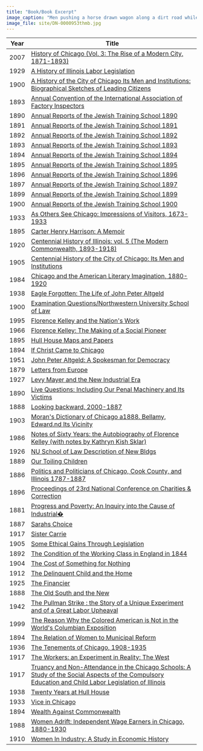 ```yaml
---
title: "Book/Book Excerpt"
image_caption: "Men pushing a horse drawn wagon along a dirt road while other men watch from the sidewalk."
image_file: site/DN-0000953thmb.jpg
---
```


Year | Title
--- | ---
2007 | [History of Chicago (Vol. 3: The Rise of a Modern City, 1871-1893)](/fk_documents/fk_04755641_03.pdf)
1929 | [A History of Illinois Labor Legislation](/fk_documents/fk_00204497.pdf)
1900 | [A History of the City of Chicago Its Men and Institutions: Biographical Sketches of Leading Citizens](/fk_documents/fk_02023466.pdf)
1893 | [Annual Convention of the International Association of Factory Inspectors](/fk_documents/fk_00465999_07.pdf)
1890 | [Annual Reports of the Jewish Training School 1890](/fk_documents/fk_40381219_1890.pdf)
1891 | [Annual Reports of the Jewish Training School 1891](/fk_documents/fk_40381219_1891.pdf)
1892 | [Annual Reports of the Jewish Training School 1892](/fk_documents/fk_40381219_1892.pdf)
1893 | [Annual Reports of the Jewish Training School 1893](/fk_documents/fk_40381219_1893.pdf)
1894 | [Annual Reports of the Jewish Training School 1894](/fk_documents/fk_40381219_1894.pdf)
1895 | [Annual Reports of the Jewish Training School 1895](/fk_documents/fk_40381219_1895.pdf)
1896 | [Annual Reports of the Jewish Training School 1896](/fk_documents/fk_40381219_1896.pdf)
1897 | [Annual Reports of the Jewish Training School 1897](/fk_documents/fk_40381219_1897.pdf)
1899 | [Annual Reports of the Jewish Training School 1899](/fk_documents/fk_40381219_1899.pdf)
1900 | [Annual Reports of the Jewish Training School 1900](/fk_documents/fk_40381219_1900.pdf)
1933 | [As Others See Chicago: Impressions of Visitors, 1673-1933](/fk_documents/fk_01870344.pdf)
1895 | [Carter Henry Harrison: A Memoir](/fk_documents/fk_01464088.pdf)
1920 | [Centennial History of Illinois: vol. 5 (The Modern Commonwealth, 1893-1918)](/fk_documents/fk_00771461.pdf)
1905 | [Centennial History of the City of Chicago: Its Men and Institutions](/fk_documents/fk_02032274.pdf)
1984 | [Chicago and the American Literary Imagination, 1880-1920](/fk_documents/fk_00908681.pdf)
1938 | [Eagle Forgotten: The Life of John Peter Altgeld](/fk_documents/fk_00796431.pdf)
1900 | [Examination Questions/Northwestern University School of Law](/fk_documents/fk_00255453.pdf)
1995 | [Florence Kelley and the Nation's Work](/fk_documents/fk_04626908.pdf)
1966 | [Florence Kelley: The Making of a Social Pioneer](/fk_documents/fk_04643256.pdf)
1895 | [Hull House Maps and Papers](/fk_documents/fk_01643285.pdf)
1894 | [If Christ Came to Chicago](/fk_documents/fk_02010144.pdf)
1951 | [John Peter Altgeld: A Spokesman for Democracy](/fk_documents/fk_01265753.pdf)
1879 | [Letters from Europe](/fk_documents/fk_01564781.pdf)
1927 | [Levy Mayer and the New Industrial Era](/fk_documents/fk_00223510.pdf)
1890 | [Live Questions: Including Our Penal Machinery and Its Victims](/fk_documents/fk_01529553.pdf)
1888 | [Looking backward, 2000-1887](/fk_documents/fk_00203084.pdf)
1903 | [Moran's Dictionary of Chicago a1888. Bellamy, Edward.nd Its Vicinity](/fk_documents/fk_01884559.pdf)
1986 | [Notes of Sixty Years: the Autobiography of Florence Kelley (with notes by Kathryn Kish Sklar)](/fk_documents/fk_04451105.pdf)
1926 | [NU School of Law Description of New Bldgs](/fk_documents/fk_04774801.pdf)
1889 | [Our Toiling Children](/fk_documents/fk_70090029.pdf)
1886 | [Politics and Politicians of Chicago, Cook County, and Illinois 1787-1887](/fk_documents/fk_02006243.pdf)
1896 | [Proceedings of 23rd National Conference on Charities & Correction](/fk_documents/fk_00242829_23.pdf)
1881 | [Progress and Poverty: An Inquiry into the Cause of Industrial�](/fk_documents/fk_01523986.pdf)
1887 | [Sarahs Choice](/fk_documents/fk_1028529.pdf)
1917 | [Sister Carrie](/fk_documents/fk_00381869.pdf)
1905 | [Some Ethical Gains Through Legislation](/fk_documents/fk_01546261.pdf)
1892 | [The Condition of the Working Class in England in 1844](/fk_documents/fk_1028520.pdf)
1904 | [The Cost of Something for Nothing](/fk_documents/fk_01529885.pdf)
1912 | [The Delinquent Child and the Home](/fk_documents/fk_00286520.pdf)
1925 | [The Financier](/fk_documents/fk_01065412.pdf)
1888 | [The Old South and the New](/fk_documents/fk_33620842.pdf)
1942 | [The Pullman Strike : the Story of a Unique Experiment and of a Great Labor Upheaval](/fk_documents/fk_00232352.pdf)
1999 | [The Reason Why the Colored American is Not in the World's Columbian Exposition](/fk_documents/fk_02973460.pdf)
1894 | [The Relation of Women to Municipal Reform](/fk_documents/fk_01165685.pdf)
1936 | [The Tenements of Chicago, 1908-1935](/fk_documents/fk_03009084.pdf)
1917 | [The Workers: an Experiment in Reality: The West](/fk_documents/fk_00700194.pdf)
1917 | [Truancy and Non-Attendance in the Chicago Schools: A Study of the Social Aspects of the Compulsory Education and Child Labor Legislation of Illinois](/fk_documents/fk_00237739.pdf)
1938 | [Twenty Years at Hull House](/fk_documents/fk_20455554.pdf)
1933 | [Vice in Chicago](/fk_documents/fk_00238294.pdf)
1894 | [Wealth Against Commonwealth](/fk_documents/fk_01577927.pdf)
1988 | [Women Adrift: Independent Wage Earners in Chicago, 1880-1930](/fk_documents/fk_01127294.pdf)
1910 | [Women In Industry: A Study in Economic History](/fk_documents/fk_01463607.pdf)
